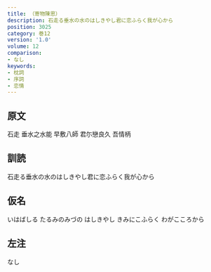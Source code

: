 ```yaml
---
title: （寄物陳思）
description: 石走る垂水の水のはしきやし君に恋ふらく我が心から
position: 3025
category: 巻12
version: '1.0'
volume: 12
comparison:
- なし
keywords:
- 枕詞
- 序詞
- 恋情
---
```


## 原文

石走 垂水之水能 早敷八師 君尓戀良久 吾情柄

## 訓読

石走る垂水の水のはしきやし君に恋ふらく我が心から

## 仮名

いはばしる たるみのみづの はしきやし きみにこふらく わがこころから

## 左注

なし
